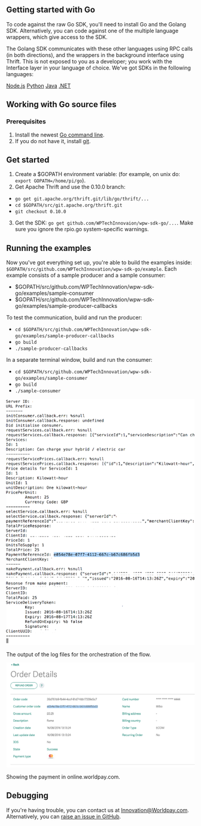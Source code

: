 ## Getting started with Go

To code against the raw Go SDK, you'll need to install Go and the Golang SDK. Alternatively, you can code against one of the multiple language wrappers, which give access to the SDK. 

The Golang SDK communicates with these other languages using RPC calls (in both directions), and the wrappers in the background interface using Thrift. This is not exposed to you as a developer; you work with the Interface layer in your language of choice. We've got SDKs in the following languages:
<div class="download">
  <a class="md-button" href="../nodejs">Node.js</a>
  <a class="md-button" href="../python27">Python</a>
  <a class="md-button" href="../java">Java</a>
  <a class="md-button" href="../dotnet">.NET</a>
</div>

## Working with Go source files
### Prerequisites
1. Install the newest [Go command line](https://golang.org/doc/install#install).
2. If you do not have it, install [git](https://git-scm.com).

## Get started
1. Create a $GOPATH environment variable: (for example, on unix do: `export GOPATH=/home/pi/go`).
2. Get Apache Thrift and use the 0.10.0 branch:
*	`go get git.apache.org/thrift.git/lib/go/thrift/...`
* 	`cd $GOPATH/src/git.apache.org/thrift.git`
* 	`git checkout 0.10.0`
3. 	Get the SDK: `go get github.com/WPTechInnovaion/wpw-sdk-go/...`. Make sure you ignore the rpio.go system-specific warnings.

## Running the examples
Now you've got everything set up, you're able to build the examples inside: `$GOPATH/src/github.com/WPTechInnovation/wpw-sdk-go/example`.
Each example consists of a sample producer and a sample consumer:

*	$GOPATH/src/github.com/WPTechInnovation/wpw-sdk-go/examples/sample-consumer
*	$GOPATH/src/github.com/WPTechInnovation/wpw-sdk-go/examples/sample-producer-callbacks

To test the communication, build and run the producer:

* 	`cd $GOPATH/src/github.com/WPTechInnovation/wpw-sdk-go/examples/sample-producer-callbacks`
* 	`go build`
* 	`./sample-producer-callbacks`

In a separate terminal window, build and run the consumer:

*	`cd $GOPATH/src/github.com/WPTechInnovation/wpw-sdk-go/examples/sample-consumer`
*	`go build`
* 	`./sample-consumer`

![The output of the log files for the orchestration of the flow](images/get-started/outputoforchestration1.png)
<figcaption>The output of the log files for the orchestration of the flow.</figcaption>

![Showing the payment in online.worldpay.com](images/get-started/order-details-onlineworldpaycom.png)
<figcaption>Showing the payment in online.worldpay.com.</figcaption>

## Debugging

If you're having trouble, you can contact us at [Innovation@Worldpay.com](mailto:innovation@worldpay.com). Alternatively, you can [raise an issue in GitHub](https://github.com/WPTechInnovation/worldpay-within-sdk/issues).